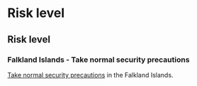 # Risk level

## Risk level

### Falkland Islands - Take normal security precautions

[Take normal security precautions](#levels "Risk Levels") in the Falkland Islands.